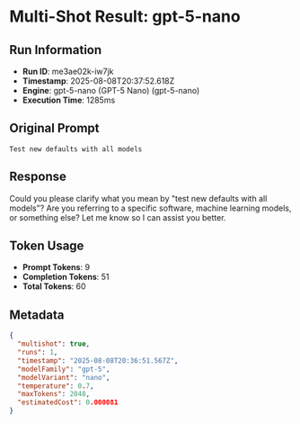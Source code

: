 # Multi-Shot Result: gpt-5-nano

## Run Information
- **Run ID**: me3ae02k-iw7jk
- **Timestamp**: 2025-08-08T20:37:52.618Z
- **Engine**: gpt-5-nano (GPT-5 Nano) (gpt-5-nano)
- **Execution Time**: 1285ms

## Original Prompt
```
Test new defaults with all models
```

## Response
Could you please clarify what you mean by "test new defaults with all models"? Are you referring to a specific software, machine learning models, or something else? Let me know so I can assist you better.


## Token Usage
- **Prompt Tokens**: 9
- **Completion Tokens**: 51
- **Total Tokens**: 60


## Metadata
```json
{
  "multishot": true,
  "runs": 1,
  "timestamp": "2025-08-08T20:36:51.567Z",
  "modelFamily": "gpt-5",
  "modelVariant": "nano",
  "temperature": 0.7,
  "maxTokens": 2048,
  "estimatedCost": 0.000081
}
```
